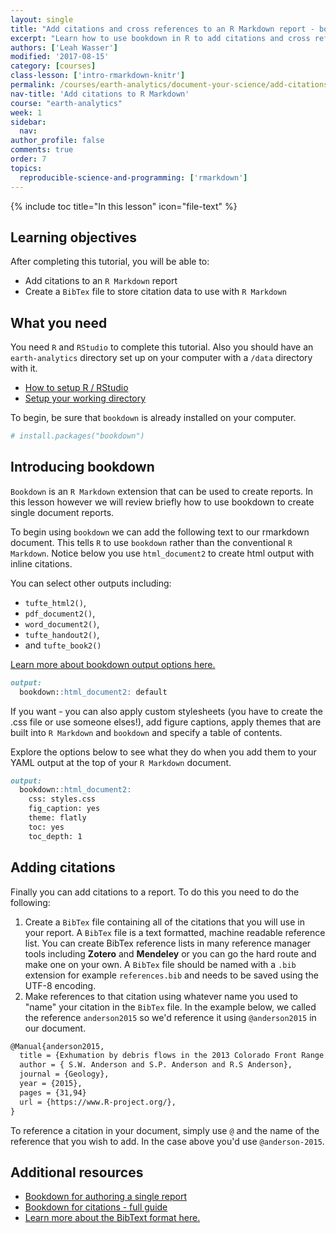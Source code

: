 ```yaml
---
layout: single
title: "Add citations and cross references to an R Markdown report - bookdown"
excerpt: "Learn how to use bookdown in R to add citations and cross references to your data-driven reports."
authors: ['Leah Wasser']
modified: '2017-08-15'
category: [courses]
class-lesson: ['intro-rmarkdown-knitr']
permalink: /courses/earth-analytics/document-your-science/add-citations-to-rmarkdown-report/
nav-title: 'Add citations to R Markdown'
course: "earth-analytics"
week: 1
sidebar:
  nav:
author_profile: false
comments: true
order: 7
topics:
  reproducible-science-and-programming: ['rmarkdown']
---
```


{% include toc title="In this lesson" icon="file-text" %}


<div class='notice--success' markdown="1">

## <i class="fa fa-graduation-cap" aria-hidden="true"></i> Learning objectives

After completing this tutorial, you will be able to:

* Add citations to an `R Markdown` report
* Create a `BibTex` file to store citation data to use with `R Markdown`

## <i class="fa fa-check-square-o fa-2" aria-hidden="true"></i> What you need

You need `R` and `RStudio` to complete this tutorial. Also you should have
an `earth-analytics` directory set up on your computer with a `/data`
directory with it.

* [How to setup R / RStudio](/courses/earth-analytics/document-your-science/setup-r-rstudio/)
* [Setup your working directory](/courses/earth-analytics/document-your-science/setup-working-directory/)

</div>

To begin, be sure that `bookdown` is already installed on your computer.



```r
# install.packages("bookdown")

```

## Introducing bookdown

`Bookdown` is an `R Markdown` extension that can be used to create reports. In
this lesson however we will review briefly how to use bookdown to create single
document reports.

To begin using `bookdown` we can add the following text to our rmarkdown document.
This tells `R` to use `bookdown` rather than the conventional `R Markdown`. Notice below
you use `html_document2` to create html output with inline citations.

You can select other outputs including:

* `tufte_html2()`,
* `pdf_document2()`,
* `word_document2()`,
* `tufte_handout2()`,
* and `tufte_book2()`

<a href="https://bookdown.org/yihui/bookdown/a-single-document.html#ref-R-rticles" target="_blank">Learn more about bookdown output options here.</a>


```md
output:
  bookdown::html_document2: default
```

If you want - you can also apply custom stylesheets (you have to create the .css
file or use someone elses!), add figure captions, apply themes that are built
into `R Markdown` and `bookdown` and specify a table of contents.

Explore the options below to see what they do when you add them to your YAML
output at the top of your `R Markdown` document.

```md
output:
  bookdown::html_document2:
    css: styles.css
    fig_caption: yes
    theme: flatly
    toc: yes
    toc_depth: 1

```

## Adding citations

Finally you can add citations to a report. To do this you need to do the following:

1. Create a `BibTex` file containing all of the citations that you will use in your report. A `BibTex` file is a text formatted, machine readable reference list. You can create BibTex reference lists in many reference manager tools including **Zotero** and **Mendeley** or you can go the hard route and make one on your own. A `BibTex` file should be named with a `.bib` extension for example `references.bib` and needs to be saved using the UTF-8 encoding.
2. Make references to that citation using whatever name you used to "name" your citation in the `BibTex` file. In the example below, we called the reference `anderson2015` so we'd reference it using `@anderson2015` in our document.


```md
@Manual{anderson2015,
  title = {Exhumation by debris flows in the 2013 Colorado Front Range storm},
  author = { S.W. Anderson and S.P. Anderson and R.S Anderson},
  journal = {Geology},
  year = {2015},
  pages = {31,94}
  url = {https://www.R-project.org/},
}

```

To reference a citation in your document, simply use `@` and the name of the
reference that you wish to add. In the case above you'd use `@anderson-2015`.

<div class="notice--info" markdown="1">

## Additional resources

* <a href="https://bookdown.org/yihui/bookdown/a-single-document.html#ref-R-rticles" target="_blank">Bookdown for authoring a single report</a>
* <a href="https://bookdown.org/yihui/bookdown/citations.html" target="_blank">Bookdown for citations - full guide</a>
* <a href="https://en.wikipedia.org/wiki/BibTeX" target = "_blank">Learn more about the BibText format here. </a>

</div>

